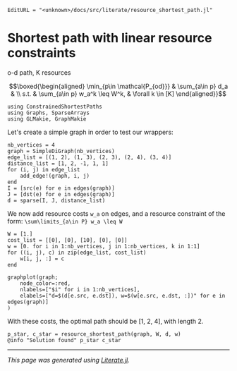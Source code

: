```@meta
EditURL = "<unknown>/docs/src/literate/resource_shortest_path.jl"
```

# Shortest path with linear resource constraints

o-d path, K resources
```math
\boxed{\begin{aligned}
\min_{p\in \mathcal{P_{od}}} & \sum_{a\in p} d_a & \\
s.t. & \sum_{a\in p} w_a^k \leq W^k, & \forall k \in [K]
\end{aligned}}
```

````@example resource_shortest_path
using ConstrainedShortestPaths
using Graphs, SparseArrays
using GLMakie, GraphMakie
````

Let's create a simple graph in order to test our wrappers:

````@example resource_shortest_path
nb_vertices = 4
graph = SimpleDiGraph(nb_vertices)
edge_list = [(1, 2), (1, 3), (2, 3), (2, 4), (3, 4)]
distance_list = [1, 2, -1, 1, 1]
for (i, j) in edge_list
    add_edge!(graph, i, j)
end
I = [src(e) for e in edges(graph)]
J = [dst(e) for e in edges(graph)]
d = sparse(I, J, distance_list)
````

We now add resource costs ``w_a`` on edges,
and a resource constraint of the form: ``\sum\limits_{a\in P} w_a \leq W``

````@example resource_shortest_path
W = [1.]
cost_list = [[0], [0], [10], [0], [0]]
w = [0. for i in 1:nb_vertices, j in 1:nb_vertices, k in 1:1]
for ((i, j), c) in zip(edge_list, cost_list)
    w[i, j, :] = c
end

graphplot(graph;
    node_color=:red,
    nlabels=["$i" for i in 1:nb_vertices],
    elabels=["d=$(d[e.src, e.dst]), w=$(w[e.src, e.dst, :])" for e in edges(graph)]
)
````

With these costs, the optimal path should be [1, 2, 4], with length 2.

````@example resource_shortest_path
p_star, c_star = resource_shortest_path(graph, W, d, w)
@info "Solution found" p_star c_star
````

---

*This page was generated using [Literate.jl](https://github.com/fredrikekre/Literate.jl).*

